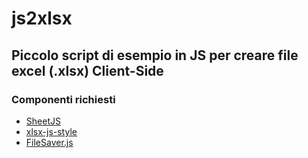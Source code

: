 # js2xlsx
## Piccolo script di esempio in JS per creare file excel (.xlsx) Client-Side

### Componenti richiesti

- [SheetJS](https://github.com/sheetjs/sheetjs)
- [xlsx-js-style](https://github.com/gitbrent/xlsx-js-style/)
- [FileSaver.js](https://github.com/eligrey/FileSaver.js)
